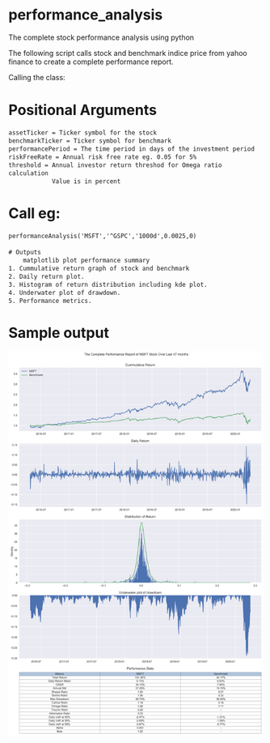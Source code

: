 # performance_analysis
The complete stock performance analysis using python

The following script calls stock and benchmark indice price from yahoo finance
to create a complete performance report.

Calling the class:

# Positional Arguments
    assetTicker = Ticker symbol for the stock
    benchmarkTicker = Ticker symbol for benchmark
    performancePeriod = The time period in days of the investment period
    riskFreeRate = Annual risk free rate eg. 0.05 for 5%
    threshold = Annual investor return threshod for Omega ratio calculation
                Value is in percent

# Call eg:
    performanceAnalysis('MSFT','^GSPC','1000d',0.0025,0)

    # Outputs
        matplotlib plot performance summary
    1. Cummulative return graph of stock and benchmark
    2. Daily return plot.
    3. Histogram of return distribution including kde plot.
    4. Underwater plot of drawdown.
    5. Performance metrics.

# Sample output
![Matplotlib output](/Figure_5.png)
